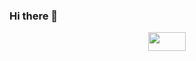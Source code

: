 ### Hi there 👋
<div align="center">
  <img src="![image](https://github.com/zainnaeem64/zainnaeem64/assets/129911429/4fd6986b-50e1-4239-9520-1f7dd3efa43a)" width="60" height="30"/>
</div>


<!--
**zainnaeem64/zainnaeem64** is a ✨ _special_ ✨ repository because its `README.md` (this file) appears on your GitHub profile.

Here are some ideas to get you started:

- 🔭 I’m currently working on 
- 🌱 I’m currently learning Azure for Data Engineering
- 👯 I’m looking to collaborate on Data related Projects
- 🤔 I’m looking for help with ...
- 📫 How to reach me: zainnaeem35@gmail.com , 
- ⚡ Linkdin:
-->
